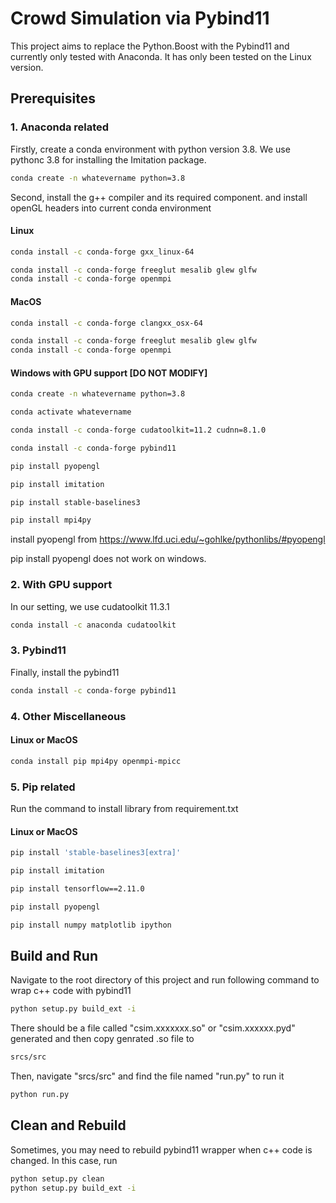 # Crowd Simulation via Pybind11

This project aims to replace the Python.Boost with the Pybind11 and currently only tested with Anaconda. It has only been tested on the Linux version.


## Prerequisites

### 1. Anaconda related
Firstly, create a conda environment with python version 3.8. We use pythonc 3.8 for installing the Imitation package.
```bash
conda create -n whatevername python=3.8
```
Second, install the g++ compiler and its required component.
 and install openGL headers into current conda environment

#### Linux
```bash
conda install -c conda-forge gxx_linux-64
```
```bash
conda install -c conda-forge freeglut mesalib glew glfw 
conda install -c conda-forge openmpi
```

#### MacOS
```bash
conda install -c conda-forge clangxx_osx-64
```
```bash
conda install -c conda-forge freeglut mesalib glew glfw 
conda install -c conda-forge openmpi
```
#### Windows with GPU support [DO NOT MODIFY]
```bash
conda create -n whatevername python=3.8

conda activate whatevername

conda install -c conda-forge cudatoolkit=11.2 cudnn=8.1.0

conda install -c conda-forge pybind11

pip install pyopengl

pip install imitation

pip install stable-baselines3

pip install mpi4py
```

install pyopengl from https://www.lfd.uci.edu/~gohlke/pythonlibs/#pyopengl

pip install pyopengl does not work on windows.

### 2. With GPU support
In our setting, we use cudatoolkit 11.3.1
```bash
conda install -c anaconda cudatoolkit
```

[//]: # (#### Windows 10)

[//]: # (Make sure you install the Microsoft Visual Studio 2019. The integrated MSVC will be used if you are in Windows platform)

[//]: # (```bash)

[//]: # (conda install -c conda-forge freeglut glew glfw )

[//]: # (conda install -c conda-forge openmpi)

[//]: # (```)

[//]: # ()
[//]: # (### 2. Additional Headers)

[//]: # (Make sure copy the files in folder "additional" to the "GL" folder located in created conda environment )

[//]: # (```bash)

[//]: # (addtional/freeglut_std.h -> /xxxxx/anaconda3/envs/whatevername/include/GL)

[//]: # (addtional/glut.h -> /xxxxx/anaconda3/envs/whatevername/include/GL)

[//]: # (```)

[//]: # (If the platform is Windows, the 'GL' path probably locates at the different path:)

[//]: # (```bash)

[//]: # (addtional/gl.h -> /xxxxx/anaconda3/envs/whatevername/Library/include/GL)

[//]: # (addtional/glu.h -> /xxxxx/anaconda3/envs/whatevername/Library/include/GL)

[//]: # (```)

### 3. Pybind11
Finally, install the pybind11
```bash
conda install -c conda-forge pybind11
```

### 4. Other Miscellaneous
#### Linux or MacOS
```bash
conda install pip mpi4py openmpi-mpicc
```

[//]: # (#### Windows 10)

[//]: # (```bash)

[//]: # (conda install pip)

[//]: # (```)

[//]: # (You also need to install both MPI and MPI SDK from)

[//]: # (https://www.microsoft.com/en-us/download/details.aspx?id=100593)

[//]: # (and added the installation path to system environment:)

[//]: # (```bash)

[//]: # (xxxxxxx/Microsoft SDKs/MPI)

[//]: # (xxxxxxx/MPI/Bin)

[//]: # (```)



### 5. Pip related
Run the command to install library from requirement.txt
#### Linux or MacOS
```bash
pip install 'stable-baselines3[extra]'

pip install imitation

pip install tensorflow==2.11.0

pip install pyopengl

pip install numpy matplotlib ipython
```

[//]: # (#### Windows 10)




[//]: # ()
[//]: # (Without:)

[//]: # (```bash)

[//]: # (conda activate whatevername)

[//]: # (pip install tensorflow==1.15.5)

[//]: # (pip install nvidia-pyindex)

[//]: # (pip install pyopengl)

[//]: # (pip install gym==0.15.7)

[//]: # (pip install numpy matplotlib ipython)

[//]: # (pip install mpi4py)

[//]: # (```)

[//]: # (pip install -r requirements.txt)
## Build and Run
Navigate to the root directory of this project and run following command to wrap c++ code with pybind11
```bash
python setup.py build_ext -i
```
There should be a file called "csim.xxxxxxx.so" or "csim.xxxxxx.pyd" generated and then copy genrated .so file to 
```bash
srcs/src
```
Then, navigate "srcs/src" and find the file named "run.py" to run it
```bash
python run.py
```

## Clean and Rebuild
Sometimes, you may need to rebuild pybind11 wrapper when c++ code is changed. In this case, run
```bash
python setup.py clean
python setup.py build_ext -i
```

[//]: # (## Potential Problems)

[//]: # ()
[//]: # (### Compiler Version on Linux)

[//]: # ()
[//]: # (Sometimes, there can have an error to run the code 'run.py' even if you build successfully. If it is the Linux platform, it might be caused by the wrong g++. To exam the g++ version, you can navigate to the path you install the environment:)

[//]: # ()
[//]: # (```bash)

[//]: # (/xxxxx/anaconda3/envs/whatevername/x86_64-conda_cos6-linux-gnu)

[//]: # (```)

[//]: # (The above version is preferred in Linux platform and should be automatically installed whe you executed the line )

[//]: # (```bash)

[//]: # (conda install -c conda-forge gxx_linux-64)

[//]: # (```)

[//]: # (The best way to fix the problem is to remove current created conda environment and re-do the all steps again.)

[//]: # ()
[//]: # (### fatal error C1083: Cannot open include file: 'pybind11/pybind11.h': No such file or directory)

[//]: # (In Windows, the compiler is used from the system scope with MSVC. It may cause the compiler cannot find the pybind headers in the Anaconda environment. )

[//]: # (To solve it, you need to find the line in setup.py:)

[//]: # (```python)

[//]: # (include_dirs=[)

[//]: # (    'pybind11/include',)

[//]: # (],)

[//]: # (```)

[//]: # (And add the pybind11 path in your Anaconda environment:)

[//]: # (```python)

[//]: # (include_dirs=[)

[//]: # (    'pybind11/include',)

[//]: # (    "xxxxxxxx/anaconda3/envs/whatevername/Library/include")

[//]: # (],)

[//]: # (```)

[//]: # ()
[//]: # (### Encounter syntax errors related to "GL/gl.h")

[//]: # (Change )

[//]: # (```cpp)

[//]: # (#include <GL/gl.h>)

[//]: # (#include <GL/glu.h>)

[//]: # (#include <GL/glut.h>)

[//]: # (```)

[//]: # (to)

[//]: # (```cpp)

[//]: # (#include <GL/glut.h>)

[//]: # (#include <GL/gl.h>)

[//]: # (#include <GL/glu.h>)

[//]: # (```)

[//]: # (Refer to https://social.msdn.microsoft.com/Forums/vstudio/en-US/c80ec47e-559c-4ee5-8393-3922be6c203a/visual-studio-2008-visual-c-problem-when-using-glh-gluh-gluth-headers-excessive?forum=vcgeneral)

[//]: # ()
[//]: # (### Encounter NaN when training starts)

[//]: # (Re-run the run.py)
